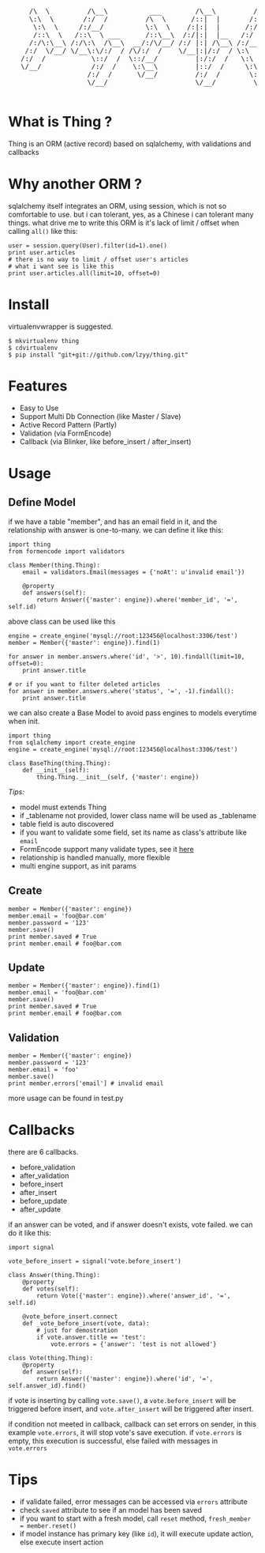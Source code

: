 <pre>
     /\  \         /\__\          ___        /\__\         /\  \    
     \:\  \       /:/  /         /\  \      /::|  |       /::\  \   
      \:\  \     /:/__/          \:\  \    /:|:|  |      /:/\:\  \  
      /::\  \   /::\  \ ___      /::\__\  /:/|:|  |__   /:/  \:\  \ 
     /:/\:\__\ /:/\:\  /\__\  __/:/\/__/ /:/ |:| /\__\ /:/__/_\:\__\
    /:/  \/__/ \/__\:\/:/  / /\/:/  /    \/__|:|/:/  / \:\  /\ \/__/
   /:/  /           \::/  /  \::/__/         |:/:/  /   \:\ \:\__\  
   \/__/            /:/  /    \:\__\         |::/  /     \:\/:/  /  
                   /:/  /      \/__/         /:/  /       \::/  /   
                   \/__/                     \/__/         \/__/    

</pre>

What is Thing ?
===============

Thing is an ORM (active record) based on sqlalchemy, with validations and callbacks

Why another ORM ?
=================

sqlalchemy itself integrates an ORM, using session, which is not so comfortable to use. but i can tolerant, yes, as a Chinese i can tolerant many things. what drive me to write this ORM is it's lack of limit / offset when calling `all()` like this:

```
user = session.query(User).filter(id=1).one()
print user.articles
# there is no way to limit / offset user's articles
# what i want see is like this
print user.articles.all(limit=10, offset=0)
```

Install
=======

virtualenvwrapper is suggested.

```
$ mkvirtualenv thing
$ cdvirtualenv
$ pip install "git+git://github.com/lzyy/thing.git"
```

Features
========

* Easy to Use
* Support Multi Db Connection (like Master / Slave)
* Active Record Pattern (Partly)
* Validation (via FormEncode)
* Callback (via Blinker, like before_insert / after_insert)

Usage
=====

Define Model
------------

if we have a table "member", and has an email field in it, and the relationship with answer is one-to-many. we can define it like this:

```
import thing
from formencode import validators

class Member(thing.Thing):
    email = validators.Email(messages = {'noAt': u'invalid email'})

    @property
    def answers(self):
        return Answer({'master': engine}).where('member_id', '=', self.id)
```

above class can be used like this

```
engine = create_engine('mysql://root:123456@localhost:3306/test')
member = Member({'master': engine}).find(1)

for answer in member.answers.where('id', '>', 10).findall(limit=10, offset=0):
    print answer.title

# or if you want to filter deleted articles
for answer in member.answers.where('status', '=', -1).findall():
    print answer.title
```

we can also create a Base Model to avoid pass engines to models everytime when init.

```
import thing
from sqlalchemy import create_engine
engine = create_engine('mysql://root:123456@localhost:3306/test')

class BaseThing(thing.Thing):
    def __init__(self):
        thing.Thing.__init__(self, {'master': engine})
```


*Tips:*

* model must extends Thing
* if _tablename not provided, lower class name will be used as _tablename
* table field is auto discovered
* if you want to validate some field, set its name as class's attribute like `email`
* FormEncode support many validate types, see it [here](http://www.formencode.org/en/latest/Validator.html)
* relationship is handled manually, more flexible
* multi engine support, as init params


Create
------

```
member = Member({'master': engine})
member.email = 'foo@bar.com'
member.password = '123'
member.save()
print member.saved # True
print member.email # foo@bar.com
```

Update
------

```
member = Member({'master': engine}).find(1)
member.email = 'foo@bar.com'
member.save()
print member.saved # True
print member.email # foo@bar.com
```

Validation
----------

```
member = Member({'master': engine})
member.password = '123'
member.email = 'foo'
member.save()
print member.errors['email'] # invalid email
```

more usage can be found in test.py

Callbacks
=========

there are 6 callbacks.

* before_validation
* after_validation
* before_insert
* after_insert
* before_update
* after_update

if an answer can be voted, and if answer doesn't exists, vote failed. we can do it like this:

```
import signal

vote_before_insert = signal('vote.before_insert')

class Answer(thing.Thing):
    @property
    def votes(self):
        return Vote({'master': engine}).where('answer_id', '=', self.id)

    @vote_before_insert.connect
    def _vote_before_insert(vote, data):
        # just for demostration
        if vote.answer.title == 'test':
            vote.errors = {'answer': 'test is not allowed'}

class Vote(thing.Thing):
    @property
    def answer(self):
        return Answer({'master': engine}).where('id', '=', self.answer_id).find()
```

if vote is inserting by calling `vote.save()`, a `vote.before_insert` will be triggered before insert, and `vote.after_insert` will be triggered after insert.

if condition not meeted in callback, callback can set errors on sender, in this example `vote.errors`, it will stop vote's save execution. if `vote.errors` is empty, this execution is successful, else failed with messages in `vote.errors`


Tips
====

* if validate failed, error messages can be accessed via `errors` attribute
* check `saved` attribute to see if an model has been saved
* if you want to start with a fresh model, call `reset` method, `fresh_member = member.reset()`
* if model instance has primary key (like `id`), it will execute update action, else execute insert action
